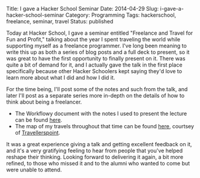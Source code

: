 Title: I gave a Hacker School Seminar
Date: 2014-04-29
Slug: i-gave-a-hacker-school-seminar
Category: Programming
Tags: hackerschool, freelance, seminar, travel
Status: published

<!-- 4/29/2014 -->

Today at Hacker School, I gave a seminar entitled "Freelance and Travel for Fun and Profit," talking about the year I spent traveling the world while supporting myself as a freelance programmer.  I've long been meaning to write this up as both a series of blog posts and a full deck to present, so it was great to have the first opportunity to finally present on it.  There was quite a bit of demand for it, and I actually gave the talk in the first place specifically because other Hacker Schoolers kept saying they'd love to learn more about what I did and how I did it.

For the time being, I'll post some of the notes and such from the talk, and later I'll post as a separate series more in-depth on the details of how to think about being a freelancer.

* The Workflowy document with the notes I used to present the lecture can be found [here][workflowy].
* The map of my travels throughout that time can be found [here][map], courtsey of [Travellerspoint](http://www.travellerspoint.com).

It was a great experience giving a talk and getting excellent feedback on it, and it's a very gratifying feeling to hear from people that you've helped reshape their thinking.  Looking forward to delivering it again, a bit more refined, to those who missed it and to the alumni who wanted to come but were unable to attend.

[workflowy]: https://workflowy.com/shared/c6b889cd-4915-aa61-8a21-ad0242456f62/
[map]: http://www.travellerspoint.com/member_map.cfm?user=jdotjdot89&tripid=359618
